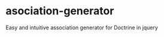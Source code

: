 asociation-generator
====================



Easy and intuitive association generator for Doctrine in jquery
